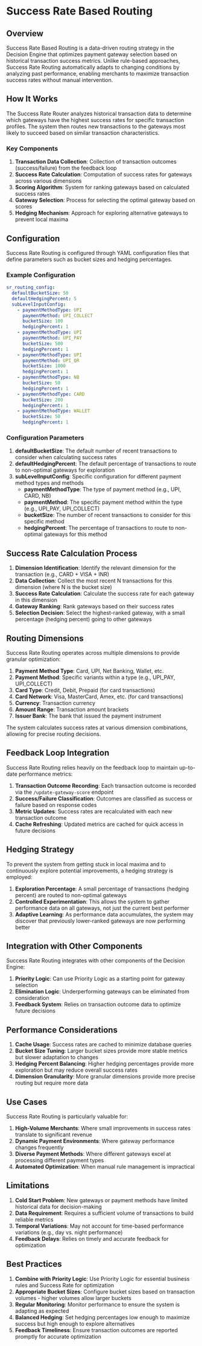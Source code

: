 # Success Rate Based Routing

## Overview

Success Rate Based Routing is a data-driven routing strategy in the Decision Engine that optimizes payment gateway selection based on historical transaction success metrics. Unlike rule-based approaches, Success Rate Routing automatically adapts to changing conditions by analyzing past performance, enabling merchants to maximize transaction success rates without manual intervention.

## How It Works

The Success Rate Router analyzes historical transaction data to determine which gateways have the highest success rates for specific transaction profiles. The system then routes new transactions to the gateways most likely to succeed based on similar transaction characteristics.

### Key Components

1. **Transaction Data Collection**: Collection of transaction outcomes (success/failure) from the feedback loop
2. **Success Rate Calculation**: Computation of success rates for gateways across various dimensions
3. **Scoring Algorithm**: System for ranking gateways based on calculated success rates
4. **Gateway Selection**: Process for selecting the optimal gateway based on scores
5. **Hedging Mechanism**: Approach for exploring alternative gateways to prevent local maxima

## Configuration

Success Rate Routing is configured through YAML configuration files that define parameters such as bucket sizes and hedging percentages.

### Example Configuration

```yaml
sr_routing_config:
  defaultBucketSize: 50
  defaultHedgingPercent: 5
  subLevelInputConfig:
    - paymentMethodType: UPI
      paymentMethod: UPI_COLLECT
      bucketSize: 100
      hedgingPercent: 1
    - paymentMethodType: UPI
      paymentMethod: UPI_PAY
      bucketSize: 500
      hedgingPercent: 1
    - paymentMethodType: UPI
      paymentMethod: UPI_QR
      bucketSize: 1000
      hedgingPercent: 1
    - paymentMethodType: NB
      bucketSize: 50
      hedgingPercent: 1
    - paymentMethodType: CARD
      bucketSize: 200
      hedgingPercent: 1
    - paymentMethodType: WALLET
      bucketSize: 50
      hedgingPercent: 1
```

### Configuration Parameters

1. **defaultBucketSize**: The default number of recent transactions to consider when calculating success rates
2. **defaultHedgingPercent**: The default percentage of transactions to route to non-optimal gateways for exploration
3. **subLevelInputConfig**: Specific configuration for different payment method types and methods
   - **paymentMethodType**: The type of payment method (e.g., UPI, CARD, NB)
   - **paymentMethod**: The specific payment method within the type (e.g., UPI_PAY, UPI_COLLECT)
   - **bucketSize**: The number of recent transactions to consider for this specific method
   - **hedgingPercent**: The percentage of transactions to route to non-optimal gateways for this method

## Success Rate Calculation Process

1. **Dimension Identification**: Identify the relevant dimension for the transaction (e.g., CARD + VISA + INR)
2. **Data Collection**: Collect the most recent N transactions for this dimension (where N is the bucket size)
3. **Success Rate Calculation**: Calculate the success rate for each gateway in this dimension
4. **Gateway Ranking**: Rank gateways based on their success rates
5. **Selection Decision**: Select the highest-ranked gateway, with a small percentage (hedging percent) going to other gateways

## Routing Dimensions

Success Rate Routing operates across multiple dimensions to provide granular optimization:

1. **Payment Method Type**: Card, UPI, Net Banking, Wallet, etc.
2. **Payment Method**: Specific variants within a type (e.g., UPI_PAY, UPI_COLLECT)
3. **Card Type**: Credit, Debit, Prepaid (for card transactions)
4. **Card Network**: Visa, MasterCard, Amex, etc. (for card transactions)
5. **Currency**: Transaction currency
6. **Amount Range**: Transaction amount brackets
7. **Issuer Bank**: The bank that issued the payment instrument

The system calculates success rates at various dimension combinations, allowing for precise routing decisions.

## Feedback Loop Integration

Success Rate Routing relies heavily on the feedback loop to maintain up-to-date performance metrics:

1. **Transaction Outcome Recording**: Each transaction outcome is recorded via the `/update-gateway-score` endpoint
2. **Success/Failure Classification**: Outcomes are classified as success or failure based on response codes
3. **Metric Updates**: Success rates are recalculated with each new transaction outcome
4. **Cache Refreshing**: Updated metrics are cached for quick access in future decisions

## Hedging Strategy

To prevent the system from getting stuck in local maxima and to continuously explore potential improvements, a hedging strategy is employed:

1. **Exploration Percentage**: A small percentage of transactions (hedging percent) are routed to non-optimal gateways
2. **Controlled Experimentation**: This allows the system to gather performance data on all gateways, not just the current best performer
3. **Adaptive Learning**: As performance data accumulates, the system may discover that previously lower-ranked gateways are now performing better

## Integration with Other Components

Success Rate Routing integrates with other components of the Decision Engine:

1. **Priority Logic**: Can use Priority Logic as a starting point for gateway selection
2. **Elimination Logic**: Underperforming gateways can be eliminated from consideration
3. **Feedback System**: Relies on transaction outcome data to optimize future decisions

## Performance Considerations

1. **Cache Usage**: Success rates are cached to minimize database queries
2. **Bucket Size Tuning**: Larger bucket sizes provide more stable metrics but slower adaptation to changes
3. **Hedging Percent Balancing**: Higher hedging percentages provide more exploration but may reduce overall success rates
4. **Dimension Granularity**: More granular dimensions provide more precise routing but require more data

## Use Cases

Success Rate Routing is particularly valuable for:

1. **High-Volume Merchants**: Where small improvements in success rates translate to significant revenue
2. **Dynamic Payment Environments**: Where gateway performance changes frequently
3. **Diverse Payment Methods**: Where different gateways excel at processing different payment types
4. **Automated Optimization**: When manual rule management is impractical

## Limitations

1. **Cold Start Problem**: New gateways or payment methods have limited historical data for decision-making
2. **Data Requirement**: Requires a sufficient volume of transactions to build reliable metrics
3. **Temporal Variations**: May not account for time-based performance variations (e.g., day vs. night performance)
4. **Feedback Delays**: Relies on timely and accurate feedback for optimization

## Best Practices

1. **Combine with Priority Logic**: Use Priority Logic for essential business rules and Success Rate for optimization
2. **Appropriate Bucket Sizes**: Configure bucket sizes based on transaction volumes - higher volumes allow larger buckets
3. **Regular Monitoring**: Monitor performance to ensure the system is adapting as expected
4. **Balanced Hedging**: Set hedging percentages low enough to maximize success but high enough to explore alternatives
5. **Feedback Timeliness**: Ensure transaction outcomes are reported promptly for accurate optimization
